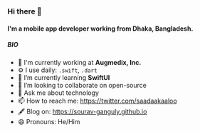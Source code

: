 
### Hi there 👋

#### I'm a mobile app developer working from Dhaka, Bangladesh.

##### BIO

- 🏢 I'm currently working at **Augmedix, Inc.**
- ⚙️ I use daily: `.swift`, `.dart`
- 🌱 I’m currently learning **SwiftUI**
- 👯 I’m looking to collaborate on open-source
- 💬 Ask me about technology
- 📫 How to reach me: https://twitter.com/saadaakaaloo
- 🖋 Blog on: https://sourav-ganguly.github.io
- 😄 Pronouns: He/Him
